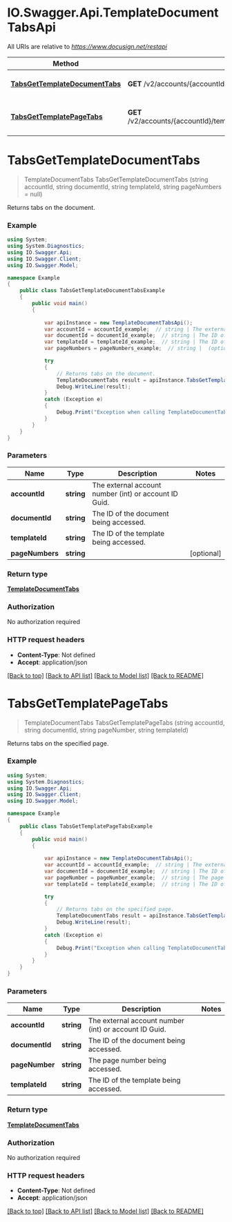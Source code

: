 # IO.Swagger.Api.TemplateDocumentTabsApi

All URIs are relative to *https://www.docusign.net/restapi*

Method | HTTP request | Description
------------- | ------------- | -------------
[**TabsGetTemplateDocumentTabs**](TemplateDocumentTabsApi.md#tabsgettemplatedocumenttabs) | **GET** /v2/accounts/{accountId}/templates/{templateId}/documents/{documentId}/tabs | Returns tabs on the document.
[**TabsGetTemplatePageTabs**](TemplateDocumentTabsApi.md#tabsgettemplatepagetabs) | **GET** /v2/accounts/{accountId}/templates/{templateId}/documents/{documentId}/pages/{pageNumber}/tabs | Returns tabs on the specified page.


<a name="tabsgettemplatedocumenttabs"></a>
# **TabsGetTemplateDocumentTabs**
> TemplateDocumentTabs TabsGetTemplateDocumentTabs (string accountId, string documentId, string templateId, string pageNumbers = null)

Returns tabs on the document.



### Example
```csharp
using System;
using System.Diagnostics;
using IO.Swagger.Api;
using IO.Swagger.Client;
using IO.Swagger.Model;

namespace Example
{
    public class TabsGetTemplateDocumentTabsExample
    {
        public void main()
        {
            
            var apiInstance = new TemplateDocumentTabsApi();
            var accountId = accountId_example;  // string | The external account number (int) or account ID Guid.
            var documentId = documentId_example;  // string | The ID of the document being accessed.
            var templateId = templateId_example;  // string | The ID of the template being accessed.
            var pageNumbers = pageNumbers_example;  // string |  (optional) 

            try
            {
                // Returns tabs on the document.
                TemplateDocumentTabs result = apiInstance.TabsGetTemplateDocumentTabs(accountId, documentId, templateId, pageNumbers);
                Debug.WriteLine(result);
            }
            catch (Exception e)
            {
                Debug.Print("Exception when calling TemplateDocumentTabsApi.TabsGetTemplateDocumentTabs: " + e.Message );
            }
        }
    }
}
```

### Parameters

Name | Type | Description  | Notes
------------- | ------------- | ------------- | -------------
 **accountId** | **string**| The external account number (int) or account ID Guid. | 
 **documentId** | **string**| The ID of the document being accessed. | 
 **templateId** | **string**| The ID of the template being accessed. | 
 **pageNumbers** | **string**|  | [optional] 

### Return type

[**TemplateDocumentTabs**](TemplateDocumentTabs.md)

### Authorization

No authorization required

### HTTP request headers

 - **Content-Type**: Not defined
 - **Accept**: application/json

[[Back to top]](#) [[Back to API list]](../README.md#documentation-for-api-endpoints) [[Back to Model list]](../README.md#documentation-for-models) [[Back to README]](../README.md)

<a name="tabsgettemplatepagetabs"></a>
# **TabsGetTemplatePageTabs**
> TemplateDocumentTabs TabsGetTemplatePageTabs (string accountId, string documentId, string pageNumber, string templateId)

Returns tabs on the specified page.



### Example
```csharp
using System;
using System.Diagnostics;
using IO.Swagger.Api;
using IO.Swagger.Client;
using IO.Swagger.Model;

namespace Example
{
    public class TabsGetTemplatePageTabsExample
    {
        public void main()
        {
            
            var apiInstance = new TemplateDocumentTabsApi();
            var accountId = accountId_example;  // string | The external account number (int) or account ID Guid.
            var documentId = documentId_example;  // string | The ID of the document being accessed.
            var pageNumber = pageNumber_example;  // string | The page number being accessed.
            var templateId = templateId_example;  // string | The ID of the template being accessed.

            try
            {
                // Returns tabs on the specified page.
                TemplateDocumentTabs result = apiInstance.TabsGetTemplatePageTabs(accountId, documentId, pageNumber, templateId);
                Debug.WriteLine(result);
            }
            catch (Exception e)
            {
                Debug.Print("Exception when calling TemplateDocumentTabsApi.TabsGetTemplatePageTabs: " + e.Message );
            }
        }
    }
}
```

### Parameters

Name | Type | Description  | Notes
------------- | ------------- | ------------- | -------------
 **accountId** | **string**| The external account number (int) or account ID Guid. | 
 **documentId** | **string**| The ID of the document being accessed. | 
 **pageNumber** | **string**| The page number being accessed. | 
 **templateId** | **string**| The ID of the template being accessed. | 

### Return type

[**TemplateDocumentTabs**](TemplateDocumentTabs.md)

### Authorization

No authorization required

### HTTP request headers

 - **Content-Type**: Not defined
 - **Accept**: application/json

[[Back to top]](#) [[Back to API list]](../README.md#documentation-for-api-endpoints) [[Back to Model list]](../README.md#documentation-for-models) [[Back to README]](../README.md)

